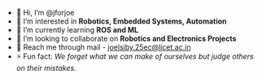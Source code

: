 - 👋 Hi, I’m @jforjoe
- 👀 I’m interested in **Robotics, Embedded Systems, Automation**
- 🌱 I’m currently learning **ROS and ML**
- 💞️ I’m looking to collaborate on **Robotics and Electronics Projects**
- 🫴 Reach me through  mail - joelsiby.25ec@licet.ac.in
- ⚡ Fun fact: _We forget what we can make of ourselves but judge others on their mistakes._

<!---
jforjoe/jforjoe is a ✨ special ✨ repository because its `README.md` (this file) appears on your GitHub profile.
You can click the Preview link to take a look at your changes.
--->
